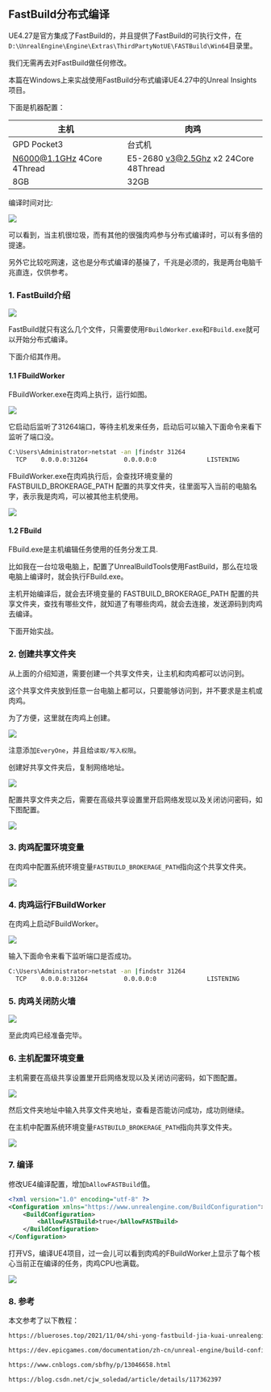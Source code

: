 ## FastBuild分布式编译

UE4.27是官方集成了FastBuild的，并且提供了FastBuild的可执行文件，在`D:\UnrealEngine\Engine\Extras\ThirdPartyNotUE\FASTBuild\Win64`目录里。

我们无需再去对FastBuild做任何修改。

本篇在Windows上来实战使用FastBuild分布式编译UE4.27中的Unreal Insights项目。

下面是机器配置：

|主机   | 肉鸡  |
|---|---|
|GPD Pocket3   | 台式机  |
|N6000@1.1GHz 4Core 4Thread |E5-2680 v3@2.5Ghz x2 24Core 48Thread|
|8GB|32GB|

编译时间对比:

![](../../imgs/fast_build/p3_fast_build_time_unreal_insights.jpg.png)

可以看到，当主机很垃圾，而有其他的很强肉鸡参与分布式编译时，可以有多倍的提速。

另外它比较吃网速，这也是分布式编译的基操了，千兆是必须的，我是两台电脑千兆直连，仅供参考。


### 1. FastBuild介绍

![](../../imgs/fast_build/win_dir_list_file.jpg)

FastBuild就只有这么几个文件，只需要使用`FBuildWorker.exe`和`FBuild.exe`就可以开始分布式编译。

下面介绍其作用。

#### 1.1 FBuildWorker

FBuildWorker.exe在肉鸡上执行，运行如图。

![](../../imgs/fast_build/fbuildworker.jpg)

它启动后监听了31264端口，等待主机发来任务，启动后可以输入下面命令来看下监听了端口没。

```bash
C:\Users\Administrator>netstat -an |findstr 31264
  TCP    0.0.0.0:31264          0.0.0.0:0              LISTENING
```

FBuildWorker.exe在肉鸡执行后，会查找环境变量的 FASTBUILD_BROKERAGE_PATH 配置的共享文件夹，往里面写入当前的电脑名字，表示我是肉鸡，可以被其他主机使用。

![](../../imgs/fast_build/worker_computer_name_in_share_folder.jpg)

#### 1.2 FBuild

FBuild.exe是主机编辑任务使用的任务分发工具.

比如我在一台垃圾电脑上，配置了UnrealBuildTools使用FastBuild，那么在垃圾电脑上编译时，就会执行FBuild.exe。

主机开始编译后，就会去环境变量的 FASTBUILD_BROKERAGE_PATH 配置的共享文件夹，查找有哪些文件，就知道了有哪些肉鸡，就会去连接，发送源码到肉鸡去编译。

下面开始实战。

### 2. 创建共享文件夹

从上面的介绍知道，需要创建一个共享文件夹，让主机和肉鸡都可以访问到。

这个共享文件夹放到任意一台电脑上都可以，只要能够访问到，并不要求是主机或肉鸡。

为了方便，这里就在肉鸡上创建。

![](../../imgs/fast_build/create_share_dir.jpg)

注意添加`EveryOne`，并且给`读取/写入权限`。

创建好共享文件夹后，复制网络地址。

![](../../imgs/fast_build/share_folder_url.jpg)

配置共享文件夹之后，需要在高级共享设置里开启网络发现以及关闭访问密码，如下图配置。

![](../../imgs/fast_build/enable_network_find.jpg)

### 3. 肉鸡配置环境变量

在肉鸡中配置系统环境变量`FASTBUILD_BROKERAGE_PATH`指向这个共享文件夹。

![](../../imgs/fast_build/share_folder_env.jpg)

### 4. 肉鸡运行FBuildWorker

在肉鸡上启动FBuildWorker。

![](../../imgs/fast_build/fbuildworker.jpg)

输入下面命令来看下监听端口是否成功。

```bash
C:\Users\Administrator>netstat -an |findstr 31264
  TCP    0.0.0.0:31264          0.0.0.0:0              LISTENING
```

### 5. 肉鸡关闭防火墙

![](../../imgs/fast_build/close_defender.jpg)

至此肉鸡已经准备完毕。

### 6. 主机配置环境变量

主机需要在高级共享设置里开启网络发现以及关闭访问密码，如下图配置。

![](../../imgs/fast_build/enable_network_find.jpg)

然后文件夹地址中输入共享文件夹地址，查看是否能访问成功，成功则继续。

在主机中配置系统环境变量`FASTBUILD_BROKERAGE_PATH`指向共享文件夹。

![](../../imgs/fast_build/share_folder_env.jpg)

### 7. 编译

修改UE4编译配置，增加`bAllowFASTBuild`值。

```xml
<?xml version="1.0" encoding="utf-8" ?>
<Configuration xmlns="https://www.unrealengine.com/BuildConfiguration">
    <BuildConfiguration>
        <bAllowFASTBuild>true</bAllowFASTBuild>
    </BuildConfiguration>
</Configuration>
```

打开VS，编译UE4项目，过一会儿可以看到肉鸡的FBuildWorker上显示了每个核心当前正在编译的任务，肉鸡CPU也满载。

![](../../imgs/fast_build/fast_building.jpg)

### 8. 参考

本文参考了以下教程：

```sh
https://blueroses.top/2021/11/04/shi-yong-fastbuild-jia-kuai-unrealengine-bian-yi-su-du/

https://dev.epicgames.com/documentation/zh-cn/unreal-engine/build-configuration-for-unreal-engine?application_version=5.4

https://www.cnblogs.com/sbfhy/p/13046658.html

https://blog.csdn.net/cjw_soledad/article/details/117362397
```